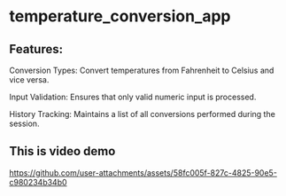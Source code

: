 # temperature_conversion_app

## Features:
Conversion Types: Convert temperatures from Fahrenheit to Celsius and vice versa.

Input Validation: Ensures that only valid numeric input is processed.

History Tracking: Maintains a list of all conversions performed during the session.

## This is video demo 

https://github.com/user-attachments/assets/58fc005f-827c-4825-90e5-c980234b34b0

